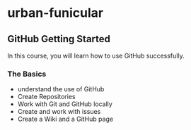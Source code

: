 # urban-funicular
## GitHub Getting Started
In this course, you will learn how to use GitHub successfully.

### The Basics
* understand the use of GitHub
* Create Repositories
* Work with Git and GitHub locally
* Create and work with issues
* Create a Wiki and a GitHub page
